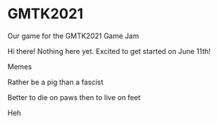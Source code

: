 # GMTK2021
Our game for the GMTK2021 Game Jam

Hi there! Nothing here yet. Excited to get started on June 11th!

Memes


Rather be a pig than a fascist


Better to die on paws then to live on feet



Heh